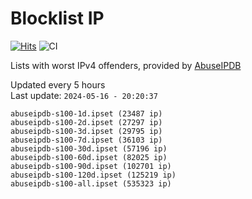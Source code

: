 # Blocklist IP

[![Hits](https://hits.seeyoufarm.com/api/count/incr/badge.svg?url=https%3A%2F%2Fgithub.com%2Fborestad%2Fblocklist-ip%2F&count_bg=%2379C83D&title_bg=%23555555&icon=&icon_color=%23E7E7E7&title=hits&edge_flat=false)](https://hits.seeyoufarm.com)  ![CI](https://img.shields.io/github/workflow/status/borestad/blocklist-ip/CI?style=flat-square)

Lists with worst IPv4 offenders, provided by [AbuseIPDB](https://www.abuseipdb.com/)

<!-- FOOTER-PLACEHOLDER -->
Updated every 5 hours<br>
Last update: `2024-05-16 - 20:20:37`
```
abuseipdb-s100-1d.ipset (23487 ip)
abuseipdb-s100-2d.ipset (27297 ip)
abuseipdb-s100-3d.ipset (29795 ip)
abuseipdb-s100-7d.ipset (36103 ip)
abuseipdb-s100-30d.ipset (57196 ip)
abuseipdb-s100-60d.ipset (82025 ip)
abuseipdb-s100-90d.ipset (102701 ip)
abuseipdb-s100-120d.ipset (125219 ip)
abuseipdb-s100-all.ipset (535323 ip)
```
